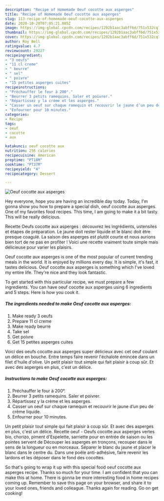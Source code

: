 ```yaml
---
description: "Recipe of Homemade Oeuf cocotte aux asperges"
title: "Recipe of Homemade Oeuf cocotte aux asperges"
slug: 113-recipe-of-homemade-oeuf-cocotte-aux-asperges
date: 2020-10-20T07:05:21.085Z
image: https://img-global.cpcdn.com/recipes/1292b1aac3abff6d/751x532cq70/oeuf-cocotte-aux-asperges-photo-principale-de-la-recette.jpg
thumbnail: https://img-global.cpcdn.com/recipes/1292b1aac3abff6d/751x532cq70/oeuf-cocotte-aux-asperges-photo-principale-de-la-recette.jpg
cover: https://img-global.cpcdn.com/recipes/1292b1aac3abff6d/751x532cq70/oeuf-cocotte-aux-asperges-photo-principale-de-la-recette.jpg
author: Roy Bell
ratingvalue: 4.7
reviewcount: 29227
recipeingredient:
- "3 oeufs"
- "11 cl creme"
- " beurre"
- " sel"
- " poivre"
- "15 petites asperges cuites"
recipeinstructions:
- "Préchauffer le four à 200°."
- "Beurrer 3 petits ramequins. Saler et poivrer."
- "Répartissez y la crème et les asperges."
- "Casser un oeuf sur chaque ramequin et recouvrir le jaune d’un peu de crème liquide."
- "Enfourner pour 10 minutes."
categories:
- Recipe
tags:
- oeuf
- cocotte
- aux

katakunci: oeuf cocotte aux 
nutrition: 256 calories
recipecuisine: American
preptime: "PT18M"
cooktime: "PT37M"
recipeyield: "4"
recipecategory: Dessert

---
```



![Oeuf cocotte aux asperges](https://img-global.cpcdn.com/recipes/1292b1aac3abff6d/751x532cq70/oeuf-cocotte-aux-asperges-photo-principale-de-la-recette.jpg)

Hey everyone, hope you are having an incredible day today. Today, I'm gonna show you how to prepare a special dish, oeuf cocotte aux asperges. One of my favorites food recipes. This time, I am going to make it a bit tasty. This will be really delicious.

Recette Oeufs cocotte aux asperges : découvrez les ingrédients, ustensiles et étapes de préparation. Le jaune doit rester liquide et le blanc doit être presque coagulé. La saison des asperges est plutôt courte et nous aurions bien tort de ne pas en profiter ! Voici une recette vraiment toute simple mais délicieuse pour varier les plaisirs.

Oeuf cocotte aux asperges is one of the most popular of current trending meals in the world. It is enjoyed by millions every day. It is simple, it's fast, it tastes delicious. Oeuf cocotte aux asperges is something which I've loved my entire life. They're nice and they look fantastic.


To get started with this particular recipe, we must prepare a few ingredients. You can have oeuf cocotte aux asperges using 6 ingredients and 5 steps. Here is how you cook it.

<!--inarticleads1-->

##### The ingredients needed to make Oeuf cocotte aux asperges:

1. Make ready 3 oeufs
1. Prepare 11 cl creme
1. Make ready  beurre
1. Take  sel
1. Get  poivre
1. Get 15 petites asperges cuites


Voici des oeufs cocotte aux asperges super délicieux avec cet oeuf coulant un délice en bouche. Entre temps faire revenir l&#39;échalote émincée dans un filet d&#39;huile d&#39;olive. Un petit plaisir tout simple qui fait plaisir à coup sûr. Et avec des asperges en plus, c&#39;est un délice. 

<!--inarticleads2-->

##### Instructions to make Oeuf cocotte aux asperges:

1. Préchauffer le four à 200°.
1. Beurrer 3 petits ramequins. Saler et poivrer.
1. Répartissez y la crème et les asperges.
1. Casser un oeuf sur chaque ramequin et recouvrir le jaune d’un peu de crème liquide.
1. Enfourner pour 10 minutes.


Un petit plaisir tout simple qui fait plaisir à coup sûr. Et avec des asperges en plus, c&#39;est un délice. Recette oeuf - Oeufs cocotte aux asperges vertes bio, chorizo, piment d&#39;Espelette, sarriette pour en entrée de saison ou les pointes servent de Découper les asperges en tronçons, recouper dans le sens de la longueur ou en morceaux. Séparer le blanc du jaune et placer le blanc dans le centre du. Dans une poêle anti-adhésive, faire revenir les lardons et les déposer dans le fond des cocottes. 

So that's going to wrap it up with this special food oeuf cocotte aux asperges recipe. Thanks so much for your time. I am confident that you can make this at home. There is gonna be more interesting food in home recipes coming up. Remember to save this page on your browser, and share it to your loved ones, friends and colleague. Thanks again for reading. Go on get cooking!
